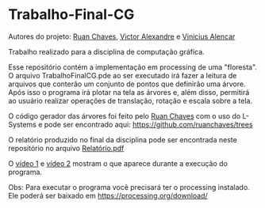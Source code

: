 # Trabalho-Final-CG

Autores do projeto: [Ruan Chaves](https://github.com/ruanchaves), [Victor Alexandre](https://github.com/victor-alexandre) e [Vinicius Alencar](https://github.com/vncsalencar)

Trabalho realizado para a disciplina de computação gráfica. 

Esse repositório contém a implementação em processing de uma "floresta". O arquivo TrabalhoFinalCG.pde ao ser executado irá fazer a leitura de arquivos que conterão um conjunto de pontos que definirão uma árvore. Após isso o programa irá plotar na tela as árvores e, além disso, permitirá ao usuário realizar operações de translação, rotação e escala sobre a tela.

O código gerador das árvores foi feito pelo [Ruan Chaves](https://github.com/ruanchaves) com o uso do L-Systems e pode ser encontrado aqui: https://github.com/ruanchaves/trees

O relatório produzido no final da disciplina pode ser encontrada neste repositório no arquivo [Relatório.pdf](https://github.com/victor-alexandre/Trabalho-Final-CG/blob/master/Relat%C3%B3rio.pdf)

O [vídeo 1](https://drive.google.com/open?id=1yXrDJCXqAZ9xxZjxrTBBWBF_QJ0fRJpL) e [vídeo 2](https://drive.google.com/open?id=1m-mWs6NaVz-8MXC_pkfJ1xD3lp8qkIQZ) mostram o que aparece durante a execução do programa.

Obs: Para executar o programa você precisará ter o processing instalado. Ele poderá ser baixado em https://processing.org/download/
